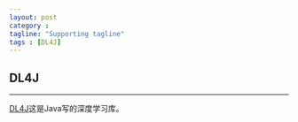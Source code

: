```yaml
---
layout: post
category :
tagline: "Supporting tagline"
tags : [DL4J]
---
```

DL4J
---
<!--more-->
---

[DL4J](https://deeplearning4j.org/)这是Java写的深度学习库。


##
